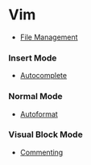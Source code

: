 # Vim

* [File Management](https://github.com/ogirginc/Notes/blob/master/lib/Vim/Quicknotes/file-management.md)

### Insert Mode

* [Autocomplete](https://github.com/ogirginc/Notes/blob/master/lib/Vim/Quicknotes/autocomplete.md)

### Normal Mode

* [Autoformat](https://github.com/ogirginc/Notes/blob/master/lib/Vim/Quicknotes/autoformat.md)

### Visual Block Mode

* [Commenting](https://github.com/ogirginc/Notes/blob/master/lib/Vim/Quicknotes/comment.md)
